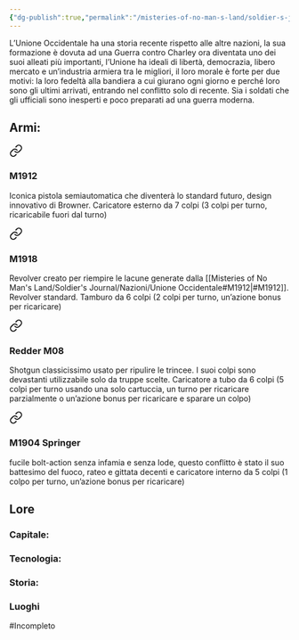 ```yaml
---
{"dg-publish":true,"permalink":"/misteries-of-no-man-s-land/soldier-s-journal/nazioni/unione-occidentale/"}
---
```


L’Unione Occidentale ha una storia recente rispetto alle altre nazioni, la sua formazione è dovuta ad una Guerra contro Charley ora diventata uno dei suoi alleati più importanti, l’Unione ha ideali di libertà, democrazia, libero mercato e un’industria armiera tra le migliori, il loro morale è forte per due motivi: la loro fedeltà alla bandiera a cui giurano ogni giorno e perché loro sono gli ultimi arrivati, entrando nel conflitto solo di recente. Sia i soldati che gli ufficiali sono inesperti e poco preparati ad una guerra moderna.
## Armi:

<div class="transclusion internal-embed is-loaded"><a class="markdown-embed-link" href="/Pistole/#m1912" aria-label="Open link"><svg xmlns="http://www.w3.org/2000/svg" width="24" height="24" viewBox="0 0 24 24" fill="none" stroke="currentColor" stroke-width="2" stroke-linecap="round" stroke-linejoin="round" class="svg-icon lucide-link"><path d="M10 13a5 5 0 0 0 7.54.54l3-3a5 5 0 0 0-7.07-7.07l-1.72 1.71"></path><path d="M14 11a5 5 0 0 0-7.54-.54l-3 3a5 5 0 0 0 7.07 7.07l1.71-1.71"></path></svg></a><div class="markdown-embed">



### M1912
Iconica pistola semiautomatica che diventerà lo standard futuro, design innovativo di Browner. Caricatore esterno da 7 colpi (3 colpi per turno, ricaricabile fuori dal turno)

</div></div>


<div class="transclusion internal-embed is-loaded"><a class="markdown-embed-link" href="/Pistole/#m1918" aria-label="Open link"><svg xmlns="http://www.w3.org/2000/svg" width="24" height="24" viewBox="0 0 24 24" fill="none" stroke="currentColor" stroke-width="2" stroke-linecap="round" stroke-linejoin="round" class="svg-icon lucide-link"><path d="M10 13a5 5 0 0 0 7.54.54l3-3a5 5 0 0 0-7.07-7.07l-1.72 1.71"></path><path d="M14 11a5 5 0 0 0-7.54-.54l-3 3a5 5 0 0 0 7.07 7.07l1.71-1.71"></path></svg></a><div class="markdown-embed">



### M1918
Revolver creato per riempire le lacune generate dalla [[Misteries of No Man's Land/Soldier's Journal/Nazioni/Unione Occidentale#M1912\|#M1912]]. Revolver standard. Tamburo da 6 colpi (2 colpi per turno, un’azione bonus per ricaricare)

</div></div>


<div class="transclusion internal-embed is-loaded"><a class="markdown-embed-link" href="/misteries-of-no-man-s-land/soldier-s-journal/armi/fucili/#redder-m08" aria-label="Open link"><svg xmlns="http://www.w3.org/2000/svg" width="24" height="24" viewBox="0 0 24 24" fill="none" stroke="currentColor" stroke-width="2" stroke-linecap="round" stroke-linejoin="round" class="svg-icon lucide-link"><path d="M10 13a5 5 0 0 0 7.54.54l3-3a5 5 0 0 0-7.07-7.07l-1.72 1.71"></path><path d="M14 11a5 5 0 0 0-7.54-.54l-3 3a5 5 0 0 0 7.07 7.07l1.71-1.71"></path></svg></a><div class="markdown-embed">



### Redder M08
Shotgun classicissimo usato per ripulire le trincee. I suoi colpi sono devastanti utilizzabile solo da truppe scelte. Caricatore a tubo da 6 colpi (5 colpi per turno usando una solo cartuccia, un turno per ricaricare parzialmente o un’azione bonus per ricaricare e sparare un colpo)

</div></div>


<div class="transclusion internal-embed is-loaded"><a class="markdown-embed-link" href="/misteries-of-no-man-s-land/soldier-s-journal/armi/fucili/#m1904-springer" aria-label="Open link"><svg xmlns="http://www.w3.org/2000/svg" width="24" height="24" viewBox="0 0 24 24" fill="none" stroke="currentColor" stroke-width="2" stroke-linecap="round" stroke-linejoin="round" class="svg-icon lucide-link"><path d="M10 13a5 5 0 0 0 7.54.54l3-3a5 5 0 0 0-7.07-7.07l-1.72 1.71"></path><path d="M14 11a5 5 0 0 0-7.54-.54l-3 3a5 5 0 0 0 7.07 7.07l1.71-1.71"></path></svg></a><div class="markdown-embed">



### M1904 Springer
fucile bolt-action senza infamia e senza lode, questo conflitto è stato il suo battesimo del fuoco, rateo e gittata decenti e caricatore interno da 5 colpi (1 colpo per turno, un’azione bonus per ricaricare)

</div></div>

## Lore
### Capitale:

### Tecnologia:

### Storia:

### Luoghi
#Incompleto